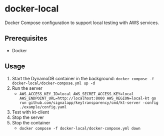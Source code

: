# docker-local

Docker Compose configuration to support local testing with AWS services.

## Prerequisites

- Docker

## Usage

1. Start the DynamoDB container in the background: `docker compose -f docker-local/docker-compose.yml up -d`
1. Run the server
   - `AWS_ACCESS_KEY_ID=local AWS_SECRET_ACCESS_KEY=local AWS_ENDPOINT_URL=http://localhost:8000 AWS_REGION=local-kt go run github.com/signalapp/keytransparency/cmd/kt-server -config ./example/config.yaml`
1. Test with kt-client
1. Stop the server
1. Stop the container
   - `docker compose -f docker-local/docker-compose.yml down`
